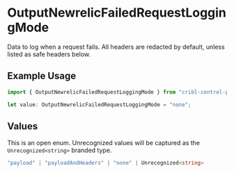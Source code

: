 # OutputNewrelicFailedRequestLoggingMode

Data to log when a request fails. All headers are redacted by default, unless listed as safe headers below.

## Example Usage

```typescript
import { OutputNewrelicFailedRequestLoggingMode } from "cribl-control-plane/models";

let value: OutputNewrelicFailedRequestLoggingMode = "none";
```

## Values

This is an open enum. Unrecognized values will be captured as the `Unrecognized<string>` branded type.

```typescript
"payload" | "payloadAndHeaders" | "none" | Unrecognized<string>
```